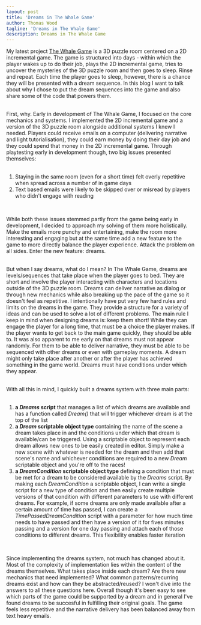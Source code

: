 ```yaml
---
layout: post
title: 'Dreams in The Whale Game'
author: Thomas Wood
tagline: 'Dreams in The Whale Game'
description: Dreams in The Whale Game
---
```


<p align="left">
  My latest project <a href="https://helloimtw.me/pages/whale-game.html">The Whale Game</a> is a 3D puzzle room centered on a 2D incremental game. The game is structured into days - within which the player wakes up to do their job, plays the 2D incremental game, tries to uncover the mysteries of the 3D puzzle room and then goes to sleep. Rinse and repeat. Each time the player goes to sleep, however, there is a chance they will be presented with a dream sequence. In this blog I want to talk about why I chose to put the dream sequences into the game and also share some of the code that powers them.<br/><br/>

  First, why. Early in development of The Whale Game, I focused on the core mechanics and systems. I implemented the 2D incremental game and a version of the 3D puzzle room alongside additional systems I knew I needed. Players could receive emails on a computer (delivering narrative and light tutorialisation), they could earn money by doing their day job and they could spend that money in the 2D incremental game. Through playtesting early in development though, two big issues presented themselves:<br/><br/>

   <ol type="1"><li>Staying in the same room (even for a short time) felt overly repetitive when spread across a number of in game days</li><li>Text based emails were likely to be skipped over or misread by players who didn't engage with reading</li></ol><br/>

   While both these issues stemmed partly from the game being early in development, I decided to approach my solving of them more holistically. Make the emails more punchy and entertaining, make the room more interesting and engaging but at the same time add a new feature to the game to more directly balance the player experience. Attack the problem on all sides. Enter the new feature: dreams.<br/><br/>

But when I say dreams, what do I mean? In The Whale Game, dreams are levels/sequences that take place when the player goes to bed. They are short and involve the player interacting with characters and locations outside of the 3D puzzle room. Dreams can deliver narrative as dialog or through new mechanics while also breaking up the pace of the game so it doesn't feel as repetitive. I intentionally have put very few hard rules and limits on the dreams in the game. They provide a structure for a variety of ideas and can be used to solve a lot of different problems. The main rule I keep in mind when designing dreams is: keep them short! While they can engage the player for a long time, that must be a choice the player makes. If the player wants to get back to the main game quickly, they should be able to. It was also apparent to me early on that dreams must not appear randomly. For them to be able to deliver narrative, they must be able to be sequenced with other dreams or even with gameplay moments. A dream might only take place after another or after the player has achieved something in the game world. Dreams must have conditions under which they appear.<br/><br/>

With all this in mind, I quickly built a dreams system with three main parts:<br/><br/>

<ol type="1"><li><b>a <i>Dreams</i> script</b> that manages a list of which dreams are available and has a function called <i>Dream()</i> that will trigger whichever dream is at the top of the list</li>
<li><b>a <i>Dream</i> scriptable object type</b> containing the name of the scene a dream takes place in and the conditions under which that dream is available/can be triggered. Using a scriptable object to represent each dream allows new ones to be easily created in editor. Simply make a new scene with whatever is needed for the dream and then add that scene's name and whichever conditions are required to a new <i>Dream</i> scriptable object and you're off to the races!</li>
<li><b>a <i>DreamCondition</i> scriptable object type</b> defining a condition that must be met for a dream to be considered available by the <i>Dreams</i> script. By making each <i>DreamCondition</i> a scriptable object, I can write a single script for a new type of condition and then easily create multiple versions of that condition with different parameters to use with different dreams. For example, if some dreams are only made available after a certain amount of time has passed, I can create a <i>TimePassedDreamCondition</i> script with a parameter for how much time needs to have passed and then have a version of it for fives minutes passing and a version for one day passing and attach each of those conditions to different dreams. This flexibility enables faster iteration</li></ol><br/>

Since implementing the dreams system, not much has changed about it. Most of the complexity of implementation lies within the content of the dreams themselves. What takes place inside each dream? Are there new mechanics that need implemented? What common patterns/recurring dreams exist and how can they be abstracted/reused? I won't dive into the answers to all these questions here. Overall though it's been easy to see which parts of the game could be supported by a dream and in general I've found dreams to be succesful in fulfilling their original goals. The game feels less repetitive and the narrative delivery has been balanced away from text heavy emails.<br/><br/>
</p>
